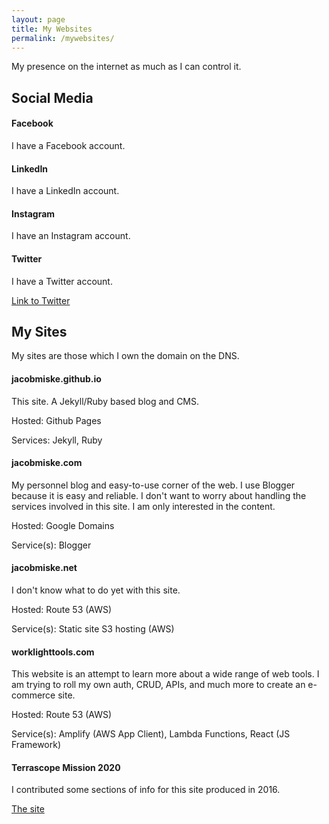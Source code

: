 ```yaml
---
layout: page
title: My Websites
permalink: /mywebsites/
---
```


My presence on the internet as much as I can control it.

## Social Media

#### Facebook
I have a Facebook account.

#### LinkedIn
I have a LinkedIn account.

#### Instagram
I have an Instagram account.

#### Twitter
I have a Twitter account.

<a href="https://twitter.com/SirMiske">Link to Twitter</a>

## My Sites
My sites are those which I own the domain on the DNS.

#### jacobmiske.github.io
This site. A Jekyll/Ruby based blog and CMS.

Hosted: Github Pages

Services: Jekyll, Ruby

#### jacobmiske.com
My personnel blog and easy-to-use corner of the web. I use Blogger because it is easy and reliable.
I don't want to worry about handling the services involved in this site. I am only interested in the content.

Hosted: Google Domains

Service(s): Blogger

#### jacobmiske.net
I don't know what to do yet with this site.

Hosted: Route 53 (AWS)

Service(s): Static site S3 hosting (AWS)


#### worklighttools.com
This website is an attempt to learn more about a wide range of web tools. I am trying to roll my own auth, CRUD, APIs, 
and much more to create an e-commerce site.

Hosted: Route 53 (AWS)

Service(s): Amplify (AWS App Client), Lambda Functions, React (JS Framework)

#### Terrascope Mission 2020
I contributed some sections of info for this site produced in 2016.

<a href="http://mission2020.mit.edu/"> The site </a>
